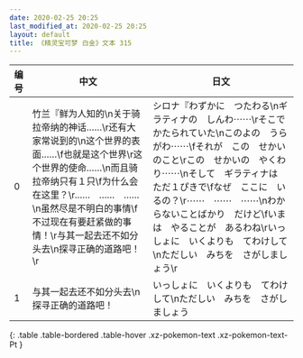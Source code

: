 ```yaml
---
date: 2020-02-25 20:25
last_modified_at: 2020-02-25 20:25
layout: default
title: 《精灵宝可梦 白金》文本 315
---
```

| 编号 | 中文 | 日文 |
| ---- | ---- | ---- |
| 0 | 竹兰『鲜为人知的\n关于骑拉帝纳的神话……\r还有大家常说到的\n这个世界的表面……\f也就是这个世界\r这个世界的使命……\n而且骑拉帝纳只有１只\f为什么会在这里？\r……　……　……\n虽然尽是不明白的事情\f不过现在有要赶紧做的事情！\r与其一起去还不如分头去\n探寻正确的道路吧！\r | シロナ『わずかに　つたわる\nギラティナの　しんわ⋯⋯\rそこで　かたられていた\nこのよの　うらがわ⋯⋯\fそれが　この　せかいのこと\rこの　せかいの　やくわり⋯⋯\nそして　ギラティナは　ただ１ぴきで\fなぜ　ここに　いるの？\r⋯⋯　⋯⋯　⋯⋯\nわからないことばかり　だけど\fいまは　やることが　あるわね\rいっしょに　いくよりも　てわけして\nただしい　みちを　さがしましょう\r |
| 1 | 与其一起去还不如分头去\n探寻正确的道路吧！ | いっしょに　いくよりも　てわけして\nただしい　みちを　さがしましょう |
{: .table .table-bordered .table-hover .xz-pokemon-text .xz-pokemon-text-Pt }